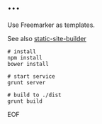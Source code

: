 ...
===

Use Freemarker as templates.

See also [static-site-builder](https://github.com/ijse/static-site-builder)

```
# install
npm install
bower install

# start service
grunt server

# build to ./dist
grunt build
```

EOF


